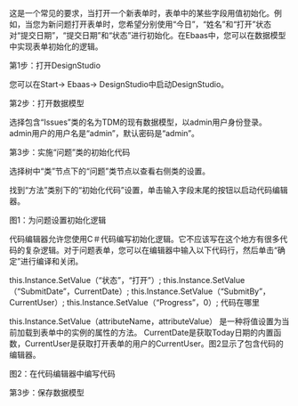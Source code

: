 
这是一个常见的要求，当打开一个新表单时，表单中的某些字段用值初始化。例如，当您为新问题打开表单时，您希望分别使用“今日”，“姓名”和“打开”状态对“提交日期”，“提交日期”和“状态”进行初始化。在Ebaas中，您可以在数据模型中实现表单初始化的逻辑。

第1步：打开DesignStudio

您可以在Start-> Ebaas-> DesignStudio中启动DesignStudio。

第2步：打开数据模型

选择包含“Issues”类的名为TDM的现有数据模型，以admin用户身份登录。 admin用户的用户名是“admin”，默认密码是“admin”。

第3步：实施“问题”类的初始化代码

选择树中“类”节点下的“问题”类节点以查看右侧类的设置。

找到“方法”类别下的“初始化代码”设置，单击输入字段末尾的按钮以启动代码编辑器。

图1：为问题设置初始化逻辑

代码编辑器允许您使用C＃代码编写初始化逻辑。它不应该写在这个地方有很多代码的复杂逻辑。对于问题表单，您可以在编辑器中输入以下代码行，然后单击“确定”进行编译和关闭。

this.Instance.SetValue（“状态”，“打开”）;
this.Instance.SetValue（“SubmitDate”，CurrentDate）;
this.Instance.SetValue（“SubmitBy”，CurrentUser）;
this.Instance.SetValue（“Progress”，0）;
代码在哪里

this.Instance.SetValue（attributeName，attributeValue）
是一种将值设置为当前加载到表单中的实例的属性的方法。 CurrentDate是获取Today日期的内置函数，CurrentUser是获取打开表单的用户的CurrentUser。图2显示了包含代码的编辑器。

图2：在代码编辑器中编写代码

第3步：保存数据模型
